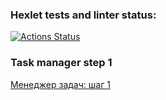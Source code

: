 ### Hexlet tests and linter status:
[![Actions Status](https://github.com/Aannddyy18/python-project-lvl4/workflows/hexlet-check/badge.svg)](https://github.com/Aannddyy18/python-project-lvl4/actions)


### Task manager step 1
[Менеджер задач: шаг 1 ](https://aat-task-manager-app.herokuapp.com "Task manager")
